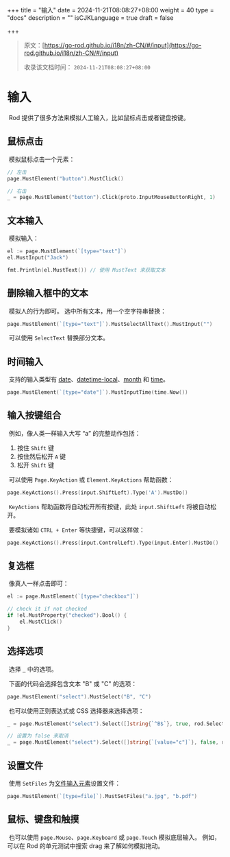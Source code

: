 +++
title = "输入"
date = 2024-11-21T08:08:27+08:00
weight = 40
type = "docs"
description = ""
isCJKLanguage = true
draft = false

+++

> 原文：[https://go-rod.github.io/i18n/zh-CN/#/input](https://go-rod.github.io/i18n/zh-CN/#/input)
>
> 收录该文档时间： `2024-11-21T08:08:27+08:00`

# 输入

​	Rod 提供了很多方法来模拟人工输入，比如鼠标点击或者键盘按键。

## 鼠标点击

​	模拟鼠标点击一个元素：

```go
// 左击
page.MustElement("button").MustClick()

// 右击
_ = page.MustElement("button").Click(proto.InputMouseButtonRight, 1)
```

## 文本输入

​	模拟输入：

```go
el := page.MustElement(`[type="text"]`)
el.MustInput("Jack")

fmt.Println(el.MustText()) // 使用 MustText 来获取文本
```

## 删除输入框中的文本

​	模拟人的行为即可。 选中所有文本，用一个空字符串替换：

```go
page.MustElement(`[type="text"]`).MustSelectAllText().MustInput("")
```

​	可以使用 `SelectText` 替换部分文本。

## 时间输入

​	支持的输入类型有 [date](https://developer.mozilla.org/en-US/docs/Web/HTML/Element/input/date)、[datetime-local](https://developer.mozilla.org/en-US/docs/Web/HTML/Element/input/datetime-local)、[month](https://developer.mozilla.org/en-US/docs/Web/HTML/Element/input/month) 和 [time](https://developer.mozilla.org/en-US/docs/Web/HTML/Element/input/time)。

```go
page.MustElement(`[type="date"]`).MustInputTime(time.Now())
```

## 输入按键组合

​	例如，像人类一样输入大写 “a” 的完整动作包括：

1. 按住 `Shift` 键
2. 按住然后松开 `A` 键
3. 松开 `Shift` 键

​	可以使用 `Page.KeyAction` 或 `Element.KeyActions` 帮助函数：

```go
page.KeyActions().Press(input.ShiftLeft).Type('A').MustDo()
```

​	`KeyActions` 帮助函数将自动松开所有按键，此处 `input.ShiftLeft` 将被自动松开。

​	要模拟诸如 `CTRL + Enter` 等快捷键，可以这样做：

```go
page.KeyActions().Press(input.ControlLeft).Type(input.Enter).MustDo()
```

## 复选框

​	像真人一样点击即可：

```go
el := page.MustElement(`[type="checkbox"]`)

// check it if not checked
if !el.MustProperty("checked").Bool() {
    el.MustClick()
}
```

## 选择选项

​	选择 [` `](https://developer.mozilla.org/en-US/docs/Web/HTML/Element/select) 中的选项。

​	下面的代码会选择包含文本 "B" 或 "C" 的选项：

```go
page.MustElement("select").MustSelect("B", "C")
```

​	也可以使用正则表达式或 CSS 选择器来选择选项：

```go
_ = page.MustElement("select").Select([]string{`^B$`}, true, rod.SelectorTypeRegex)

// 设置为 false 来取消
_ = page.MustElement("select").Select([]string{`[value="c"]`}, false, rod.SelectorTypeCSSSector)
```

## 设置文件

​	使用 `SetFiles` 为[文件输入元素](https://developer.mozilla.org/en-US/docs/Web/HTML/Element/input/file)设置文件：

```go
page.MustElement(`[type=file]`).MustSetFiles("a.jpg", "b.pdf")
```

## 鼠标、键盘和触摸

​	也可以使用 `page.Mouse`、`page.Keyboard` 或 `page.Touch` 模拟底层输入。 例如，可以在 Rod 的单元测试中搜索 drag 来了解如何模拟拖动。
